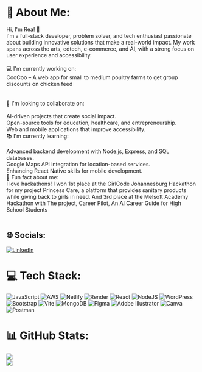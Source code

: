 # 💫 About Me:
Hi, I'm Rea! 👋<br>I'm a full-stack developer, problem solver, and tech enthusiast passionate about building innovative solutions that make a real-world impact. My work spans across the arts, edtech, e-commerce, and AI, with a strong focus on user experience and accessibility.<br><br>💻 I'm currently working on:<br>CooCoo – A web app for small to medium poultry farms to get group discounts on chicken feed<br><br><br>🤝 I'm looking to collaborate on:<br><br>AI-driven projects that create social impact.<br>Open-source tools for education, healthcare, and entrepreneurship.<br>Web and mobile applications that improve accessibility.<br>📚 I'm currently learning:<br><br>Advanced backend development with Node.js, Express, and SQL databases.<br>Google Maps API integration for location-based services.<br>Enhancing React Native skills for mobile development.<br>🎨 Fun fact about me:<br>I love hackathons! I won 1st place at the GirlCode Johannesburg Hackathon for my project Princess Care, a platform that provides sanitary products while giving back to girls in need. And 3rd place at the Melsoft Academy Hackathon with The project, Career Pilot, An AI Career Guide for High School Students<br><br>


## 🌐 Socials:
[![LinkedIn](https://img.shields.io/badge/LinkedIn-%230077B5.svg?logo=linkedin&logoColor=white)](https://linkedin.com/in/reatlilwe-maroga) 

# 💻 Tech Stack:
![JavaScript](https://img.shields.io/badge/javascript-%23323330.svg?style=for-the-badge&logo=javascript&logoColor=%23F7DF1E) ![AWS](https://img.shields.io/badge/AWS-%23FF9900.svg?style=for-the-badge&logo=amazon-aws&logoColor=white) ![Netlify](https://img.shields.io/badge/netlify-%23000000.svg?style=for-the-badge&logo=netlify&logoColor=#00C7B7) ![Render](https://img.shields.io/badge/Render-%46E3B7.svg?style=for-the-badge&logo=render&logoColor=white) ![React](https://img.shields.io/badge/react-%2320232a.svg?style=for-the-badge&logo=react&logoColor=%2361DAFB) ![NodeJS](https://img.shields.io/badge/node.js-6DA55F?style=for-the-badge&logo=node.js&logoColor=white) ![WordPress](https://img.shields.io/badge/WordPress-%23117AC9.svg?style=for-the-badge&logo=WordPress&logoColor=white) ![Bootstrap](https://img.shields.io/badge/bootstrap-%238511FA.svg?style=for-the-badge&logo=bootstrap&logoColor=white) ![Vite](https://img.shields.io/badge/vite-%23646CFF.svg?style=for-the-badge&logo=vite&logoColor=white) ![MongoDB](https://img.shields.io/badge/MongoDB-%234ea94b.svg?style=for-the-badge&logo=mongodb&logoColor=white) ![Figma](https://img.shields.io/badge/figma-%23F24E1E.svg?style=for-the-badge&logo=figma&logoColor=white) ![Adobe Illustrator](https://img.shields.io/badge/adobe%20illustrator-%23FF9A00.svg?style=for-the-badge&logo=adobe%20illustrator&logoColor=white) ![Canva](https://img.shields.io/badge/Canva-%2300C4CC.svg?style=for-the-badge&logo=Canva&logoColor=white) ![Postman](https://img.shields.io/badge/Postman-FF6C37?style=for-the-badge&logo=postman&logoColor=white)
# 📊 GitHub Stats:
![](https://github-readme-stats.vercel.app/api?username=reaapunzell&theme=default&hide_border=false&include_all_commits=false&count_private=true)<br/>
![](https://github-readme-streak-stats.herokuapp.com/?user=reaapunzell&theme=default&hide_border=false)<br/>

